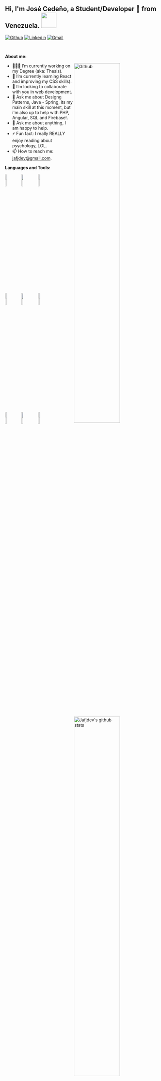 ## Hi, I'm José Cedeño, a Student/Developer 🚀 from Venezuela. <img src="https://media.giphy.com/media/12oufCB0MyZ1Go/giphy.gif" width="50">

[![Github](https://img.shields.io/badge/-Github-000?style=flat&logo=Github&logoColor=white)](https://github.com/jafjdev)
[![Linkedin](https://img.shields.io/badge/-LinkedIn-blue?style=flat&logo=Linkedin&logoColor=white)](https://www.linkedin.com/in/josejecr/)
[![Gmail](https://img.shields.io/badge/-Gmail-c14438?style=flat&logo=Gmail&logoColor=white)](mailto:jafjdev@gmail.com)

&nbsp;

**About me:**

<img width="55%" align="right" alt="Github" src="https://raw.githubusercontent.com/onimur/.github/master/.resources/git-header.svg" />

- 👨🏽‍💻 I’m currently working on my Degree (aka: Thesis).
- 🌱 I’m currently learning React and improving my CSS skills).
- 👯 I’m looking to collaborate with you in web development.
- 🤔 Ask me about Designg Patterns, Java - Spring, its my main skill at this moment, but i'm also up to help with PHP, Angular, SQL and Firebase!.
- 💬 Ask me about anything, I am happy to help.
- ⚡️ Fun fact: I really REALLY enjoy reading about psychology, LOL.
- 📫 How to reach me: jafjdev@gmail.com.

**Languages and Tools:** 

<p>
  <a href="https://github.com/jafjdev/">
    <img width="55%" align="right" alt="Jafjdev's github stats" src="https://github-readme-stats.vercel.app/api?username=jafjdev&show_icons=true&theme=radical&count_private=true" />
  </a>
  <code><img width="10%" src="https://www.vectorlogo.zone/logos/java/java-ar21.svg"></code>
  <code><img width="10%" src="https://www.vectorlogo.zone/logos/springio/springio-ar21.svg"></code>
  <code><img width="10%" src="https://www.vectorlogo.zone/logos/nodejs/nodejs-ar21.svg"></code>
  <br/>  
  <code><img width="10%" src="https://www.vectorlogo.zone/logos/mysql/mysql-ar21.svg"></code>
  <code><img width="10%" src="https://www.vectorlogo.zone/logos/postgresql/postgresql-ar21.svg"></code>
  <code><img width="10%" src="https://www.vectorlogo.zone/logos/json/json-ar21.svg"></code>
  <br/>
  <code><img width="10%" src="https://www.vectorlogo.zone/logos/reactjs/reactjs-ar21.svg"></code>
  <code><img width="10%" src="https://www.vectorlogo.zone/logos/angular/angular-ar21.svg"></code>
  <code><img width="10%" src="https://www.vectorlogo.zone/logos/tensorflow/tensorflow-ar21.svg"></code>
</p>
